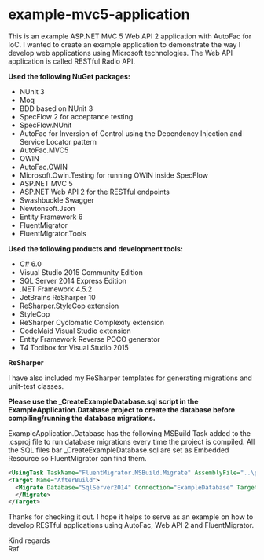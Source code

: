 # example-mvc5-application
This is an example ASP.NET MVC 5 Web API 2 application with AutoFac for IoC. I wanted to create an example application to demonstrate the way I develop web applications using Microsoft technologies. The Web API application is called RESTful Radio API.

**Used the following NuGet packages:**

- NUnit 3
- Moq
- BDD based on NUnit 3
- SpecFlow 2 for acceptance testing
- SpecFlow.NUnit
- AutoFac for Inversion of Control using the Dependency Injection and Service Locator pattern
- AutoFac.MVC5
- OWIN
- AutoFac.OWIN
- Microsoft.Owin.Testing for running OWIN inside SpecFlow
- ASP.NET MVC 5
- ASP.NET Web API 2 for the RESTful endpoints
- Swashbuckle Swagger
- Newtonsoft.Json
- Entity Framework 6
- FluentMigrator
- FluentMigrator.Tools

**Used the following products and development tools:**

- C# 6.0
- Visual Studio 2015 Community Edition
- SQL Server 2014 Express Edition
- .NET Framework 4.5.2
- JetBrains ReSharper 10
- ReSharper.StyleCop extension
- StyleCop
- ReSharper Cyclomatic Complexity extension
- CodeMaid Visual Studio extension
- Entity Framework Reverse POCO generator
- T4 Toolbox for Visual Studio 2015

**ReSharper**

I have also included my ReSharper templates for generating migrations and unit-test classes.

**Please use the _CreateExampleDatabase.sql script in the ExampleApplication.Database project to create the database before compiling/running the database migrations.**

ExampleApplication.Database has the following MSBuild Task added to the .csproj file to run database migrations every time the project is compiled. All the SQL files bar _CreateExampleDatabase.sql are set as Embedded Resource so FluentMigrator can find them.

```xml
<UsingTask TaskName="FluentMigrator.MSBuild.Migrate" AssemblyFile="..\packages\FluentMigrator.Tools.1.6.1\tools\AnyCPU\40\FluentMigrator.MSBuild.dll" />
<Target Name="AfterBuild">
  <Migrate Database="SqlServer2014" Connection="ExampleDatabase" Target=".\bin\ExampleApplication.Database.dll">
  </Migrate>
</Target>
```

Thanks for checking it out. I hope it helps to serve as an example on how to develop RESTful applications using AutoFac, Web API 2 and FluentMigrator.

Kind regards  
Raf
